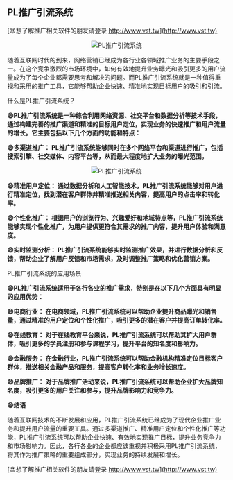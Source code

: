 ## **PL推广引流系统**

[😍想了解推广相关软件的朋友请登录 http://www.vst.tw](http://www.vst.tw)

 <center><img src="https://vst.tw/MP4/tuiguang/png/3.png" alt="PL推广引流系统"></center>

随着互联网时代的到来，网络营销已经成为各行业各领域推广业务的主要手段之一。在这个竞争激烈的市场环境中，如何有效地提升业务曝光和吸引更多的用户流量成为了每个企业都需要思考和解决的问题。而PL推广引流系统就是一种值得重视和采用的推广工具，它能够帮助企业快速、精准地实现目标用户的吸引和引流。

什么是PL推广引流系统？

**😄PL推广引流系统是一种综合利用网络资源、社交平台和数据分析等技术手段，通过构建完善的推广渠道和精准的目标用户定位，实现业务的快速推广和用户流量的增长。它主要包括以下几个方面的功能和特点：**

**😄多渠道推广： PL推广引流系统能够同时在多个网络平台和渠道进行推广，包括搜索引擎、社交媒体、内容平台等，从而最大程度地扩大业务的曝光范围。**

 <center><img src="https://vst.tw/MP4/tuiguang/png/7.png" alt="PL推广引流系统"></center>

**😄精准用户定位： 通过数据分析和人工智能技术，PL推广引流系统能够对用户进行精准定位，找到潜在客户群体并精准推送相关内容，提高用户的点击率和转化率。**

**😄个性化推广： 根据用户的浏览行为、兴趣爱好和地域特点等，PL推广引流系统能够实现个性化推广，为用户提供更符合其需求的推广内容，提升用户体验和满意度。**

**😄实时监测分析： PL推广引流系统能够实时监测推广效果，并进行数据分析和反馈，帮助企业了解用户反馈和市场需求，及时调整推广策略和优化营销方案。**

PL推广引流系统的应用场景

**😄PL推广引流系统适用于各行各业的推广需求，特别是在以下几个方面具有明显的应用优势：**

**😄电商行业： 在电商领域，PL推广引流系统可以帮助企业提升商品曝光和销售量，通过精准的用户定位和个性化推广，吸引更多的潜在客户并提高订单转化率。**

**😄在线教育： 对于在线教育平台来说，PL推广引流系统可以帮助其扩大用户群体，吸引更多的学员注册和参与课程学习，提升平台的知名度和影响力。**

**😄金融服务： 在金融行业，PL推广引流系统可以帮助金融机构精准定位目标客户群体，推送相关金融产品和服务，提高客户转化率和业务增长速度。**

**😄品牌推广： 对于品牌推广活动来说，PL推广引流系统可以帮助企业扩大品牌知名度，吸引更多的用户关注和参与，提升品牌影响力和竞争力。**

**😄结语**

随着互联网技术的不断发展和应用，PL推广引流系统已经成为了现代企业推广业务和提升用户流量的重要工具。通过多渠道推广、精准用户定位和个性化推广等功能，PL推广引流系统可以帮助企业快速、有效地实现推广目标，提升业务竞争力和市场影响力。因此，各行各业的企业都应该重视并积极采用PL推广引流系统，将其作为推广策略的重要组成部分，实现业务的持续发展和增长。

[😍想了解推广相关软件的朋友请登录 http://www.vst.tw](http://www.vst.tw)



